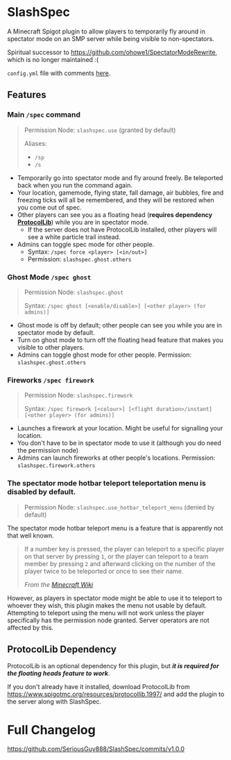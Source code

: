 # SlashSpec
A Minecraft Spigot plugin to allow players to temporarily fly around in spectator mode on an SMP server while being visible to non-spectators.

Spiritual successor to https://github.com/ohowe1/SpectatorModeRewrite, which is no longer maintained :(

`config.yml` file with comments [here](https://github.com/SeriousGuy888/SlashSpec/blob/main/src/main/resources/config.yml).

## Features

### Main `/spec` command
> Permission Node: `slashspec.use` (granted by default)
> 
> Aliases:
> - `/sp`
> - `/s`

- Temporarily go into spectator mode and fly around freely. Be teleported back when you run the command again.
- Your location, gamemode, flying state, fall damage, air bubbles, fire and freezing ticks will all be remembered, and they will be restored when you come out of spec.
- Other players can see you as a floating head (**requires dependency [ProtocolLib](https://www.spigotmc.org/resources/protocollib.1997/)**) while you are in spectator mode.
  - If the server does not have ProtocolLib installed, other players will see a white particle trail instead.
- Admins can toggle spec mode for other people.
  - Syntax: `/spec force <player> [<in/out>]`
  - Permission: `slashspec.ghost.others`

### Ghost Mode `/spec ghost`
> Permission Node: `slashspec.ghost`
> 
> Syntax: `/spec ghost [<enable/disable>] [<other player> (for admins)]`

- Ghost mode is off by default; other people can see you while you are in spectator mode by default.
- Turn on ghost mode to turn off the floating head feature that makes you visible to other players.
- Admins can toggle ghost mode for other people. Permission: `slashspec.ghost.others`

### Fireworks `/spec firework`
> Permission Node: `slashspec.firework`
> 
> Syntax: `/spec firework [<colour>] [<flight duration>/instant] [<other player> (for admins)]`

- Launches a firework at your location. Might be useful for signalling your location.
- You don't have to be in spectator mode to use it (although you do need the permission node)
- Admins can launch fireworks at other people's locations. Permission: `slashspec.firework.others`

### The spectator mode hotbar teleport teleportation menu is disabled by default.
> Permission Node: `slashspec.use_hotbar_teleport_menu` (denied by default)

The spectator mode hotbar teleport menu is a feature that is apparently not that well known.

> If a number key is pressed, the player can teleport to a specific player on that server by pressing `1`, or the player can teleport to a team member by pressing `2` and afterward clicking on the number of the player twice to be teleported or once to see their name.
>
>  _From the [Minecraft Wiki](https://minecraft.fandom.com/wiki/Spectator#GUIs)_

However, as players in spectator mode might be able to use it to teleport to whoever they wish, this plugin makes the menu not usable by default. Attempting to teleport using the menu will not work unless the player specifically has the permission node granted. Server operators are not affected by this.

## ProtocolLib Dependency
ProtocolLib is an optional dependency for this plugin, but **_it is required for the floating heads feature to work_**.

If you don't already have it installed, download ProtocolLib from https://www.spigotmc.org/resources/protocollib.1997/ and add the plugin to the server along with SlashSpec.

# Full Changelog
https://github.com/SeriousGuy888/SlashSpec/commits/v1.0.0

